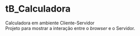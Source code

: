 # tB_Calculadora
Calculadora em ambiente Cliente-Servidor<br />
Projeto para mostrar a interação entre o <i>browser</i> e o Servidor.
